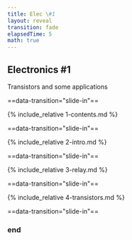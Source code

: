 ```yaml
---
title: Elec \#1
layout: reveal
transition: fade
elapsedTime: 5
math: true
---
```


## Electronics #1

Transistors and some applications

==data-transition="slide-in"==

{% include_relative 1-contents.md %}

==data-transition="slide-in"==

{% include_relative 2-intro.md %}

==data-transition="slide-in"==

{% include_relative 3-relay.md %}

==data-transition="slide-in"==

{% include_relative 4-transistors.md %}

==data-transition="slide-in"==

### end
